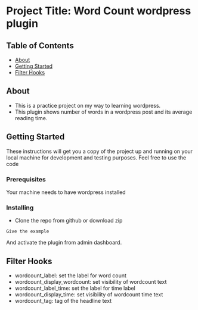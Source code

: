 # Project Title: Word Count wordpress plugin

## Table of Contents

- [About](#about)
- [Getting Started](#getting_started)
- [Filter Hooks](#fhooks)

## About <a name = "about"></a>

- This is a practice project on my way to learning wordpress.
- This plugin shows number of words in a wordpress post and its average reading time.

## Getting Started <a name = "getting_started"></a>

These instructions will get you a copy of the project up and running on your local machine for development and testing purposes. Feel free to use the code

### Prerequisites

Your machine needs to have wordpress installed

### Installing

- Clone the repo from github or download zip

```
Give the example
```

And activate the plugin from admin dashboard.

## Filter Hooks <a name = "fhooks"></a>

- wordcount_label: set the label for word count
- wordcount_display_wordcount: set visibility of wordcount text
- wordcount_label_time: set the label for time label
- wordcount_display_time: set visibility of wordcount time text
- wordcount_tag: tag of the headline text
